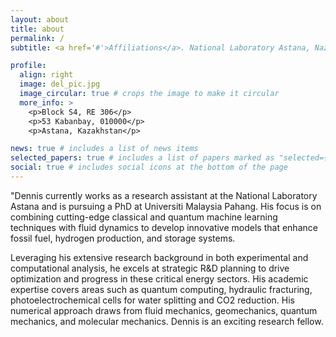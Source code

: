 ```yaml
---
layout: about
title: about
permalink: /
subtitle: <a href='#'>Affiliations</a>. National Laboratory Astana, Nazarbayev University. +77714140389. Be You, Be Curious.

profile:
  align: right
  image: del_pic.jpg
  image_circular: true # crops the image to make it circular
  more_info: >
    <p>Block S4, RE 306</p>
    <p>53 Kabanbay, 010000</p>
    <p>Astana, Kazakhstan</p>

news: true # includes a list of news items
selected_papers: true # includes a list of papers marked as "selected={true}"
social: true # includes social icons at the bottom of the page
---
```


"Dennis currently works as a research assistant at the National Laboratory Astana and is pursuing a PhD at Universiti Malaysia Pahang. His focus is on combining cutting-edge classical and quantum machine learning techniques with fluid dynamics to develop innovative models that enhance fossil fuel, hydrogen production, and storage systems. 

Leveraging his extensive research background in both experimental and computational analysis, he excels at strategic R&D planning to drive optimization and progress in these critical energy sectors. His academic expertise covers areas such as quantum computing, hydraulic fracturing, photoelectrochemical cells for water splitting and CO2 reduction. His numerical approach draws from fluid mechanics, geomechanics, quantum mechanics, and molecular mechanics. Dennis is an exciting research fellow.
